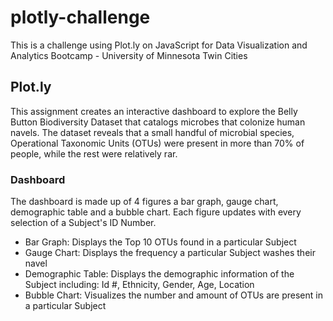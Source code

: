 # plotly-challenge
This is a challenge using Plot.ly on JavaScript for Data Visualization and Analytics Bootcamp - University of Minnesota Twin Cities

## Plot.ly

This assignment creates an interactive dashboard to explore the Belly Button Biodiversity Dataset that catalogs microbes that colonize human navels. The dataset reveals that a small handful of microbial species, Operational Taxonomic Units (OTUs) were present in more than 70% of people, while the rest were relatively rar.

### Dashboard

The dashboard is made up of 4 figures a bar graph, gauge chart, demographic table and a bubble chart. Each figure updates with every selection of a Subject's ID Number. 

- Bar Graph:  Displays the Top 10 OTUs found in a particular Subject
- Gauge Chart: Displays the frequency a particular Subject washes their navel
- Demographic Table: Displays the demographic information of the Subject including: Id #, Ethnicity, Gender, Age, Location
- Bubble Chart: Visualizes the number and amount of OTUs are present in a particular Subject